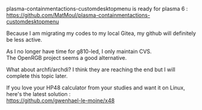 plasma-containmentactions-customdesktopmenu is ready for plasma 6 :  
https://github.com/MatMoul/plasma-containmentactions-customdesktopmenu

Because I am migrating my codes to my local Gitea, my github will definitely be less active.

As I no longer have time for g810-led, I only maintain CVS.  
The OpenRGB project seems a good alternative.

What about archfi/archdi?
I think they are reaching the end but I will complete this topic later.


If you love your HP48 calculator from your studies and want it on Linux, here's the latest solution :  
https://github.com/gwenhael-le-moine/x48

